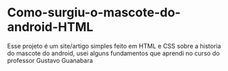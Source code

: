 # Como-surgiu-o-mascote-do-android-HTML
Esse projeto é um site/artigo simples feito em HTML e CSS sobre a historia do mascote do android, usei alguns fundamentos que aprendi no curso do professor Gustavo Guanabara
